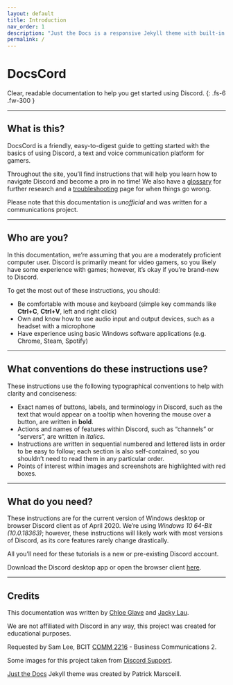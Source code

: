 ```yaml
---
layout: default
title: Introduction
nav_order: 1
description: "Just the Docs is a responsive Jekyll theme with built-in search that is easily customizable and hosted on GitHub Pages."
permalink: /
---
```


# DocsCord

<!--- state clearly the expected level of the reader (what can they do?) --->
<!--- clarify purpose, explain necessity, state assumptions/conventions --->
<!--- what device/os/version of software are the instructions for? assuming they have it already? give link to download --->

Clear, readable documentation to help you get started using Discord.
{: .fs-6 .fw-300 }


---
## What is this?

DocsCord is a friendly, easy-to-digest guide to getting started with the basics of using Discord, a text and voice 
communication platform for gamers.

Throughout the site, you’ll find instructions that will help you learn how to navigate Discord and 
become a pro in no time! We also have a [glossary](http://chloe-glave.codes/just-the-docs/docs/glossary/) 
for further research and a [troubleshooting](http://chloe-glave.codes/just-the-docs/docs/troubleshooting/) 
page for when things go wrong.

Please note that this documentation is *unofficial* and was written for a communications project.

---
## Who are you?

In this documentation, we’re assuming that you are a moderately proficient computer user. Discord is primarily meant 
for video gamers, so you likely have some experience with games; however, it’s okay if you’re brand-new to Discord.

To get the most out of these instructions, you should:

* Be comfortable with mouse and keyboard (simple key commands like **Ctrl+C**, **Ctrl+V**, left and right click)
* Own and know how to use audio input and output devices, such as a headset with a microphone
* Have experience using basic Windows software applications (e.g. Chrome, Steam, Spotify)

---
## What conventions do these instructions use?

These instructions use the following typographical conventions to help with clarity and conciseness:

* Exact names of buttons, labels, and terminology in Discord, such as the text that would appear on a tooltip 
when hovering the mouse over a button, are written in **bold**.
* Actions and names of features within Discord, such as “channels” or “servers”, are written in *italics*.
* Instructions are written in sequential numbered and lettered lists in order to be easy to follow; 
each section is also self-contained, so you shouldn’t need to read them in any particular order.
* Points of interest within images and screenshots are highlighted with red boxes.

---
## What do you need?

These instructions are for the current version of Windows desktop or browser Discord client as of April 2020. 
We’re using *Windows 10 64-Bit (10.0.18363)*; however, these instructions will likely work with most versions 
of Discord, as its core features rarely change drastically.

All you’ll need for these tutorials is a new or pre-existing Discord account.

Download the Discord desktop app or open the browser client [here](https://discordapp.com/).

---
## Credits

This documentation was written by [Chloe Glave](https://github.com/Cragzu/) and [Jacky Lau](https://github.com/JackyLau01/).

We are not affiliated with Discord in any way, this project was created for educational purposes.

Requested by Sam Lee, BCIT [COMM 2216](https://www.bcit.ca/study/outlines/20201086153) - Business Communications 2.

Some images for this project taken from [Discord Support](https://support.discordapp.com/hc/en-us).

[Just the Docs](https://github.com/pmarsceill/just-the-docs) Jekyll theme was created by Patrick Marsceill.
